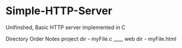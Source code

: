 # Simple-HTTP-Server
Unifinshed, Basic HTTP server implemented in C

Directory Order Notes
project dir - myFile.c
    \____ web dir - myFile.html
